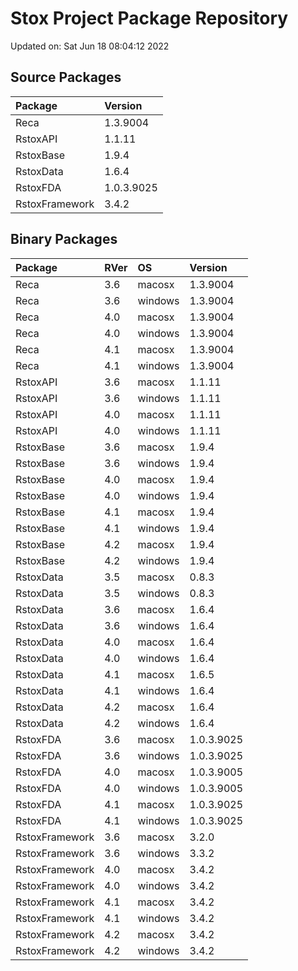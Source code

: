 # Stox Project Package Repository


Updated on: Sat Jun 18 08:04:12 2022
## Source Packages

|Package        |Version    |
|:--------------|:----------|
|Reca           |1.3.9004   |
|RstoxAPI       |1.1.11     |
|RstoxBase      |1.9.4      |
|RstoxData      |1.6.4      |
|RstoxFDA       |1.0.3.9025 |
|RstoxFramework |3.4.2      |

## Binary Packages

|Package        |RVer |OS      |Version    |
|:--------------|:----|:-------|:----------|
|Reca           |3.6  |macosx  |1.3.9004   |
|Reca           |3.6  |windows |1.3.9004   |
|Reca           |4.0  |macosx  |1.3.9004   |
|Reca           |4.0  |windows |1.3.9004   |
|Reca           |4.1  |macosx  |1.3.9004   |
|Reca           |4.1  |windows |1.3.9004   |
|RstoxAPI       |3.6  |macosx  |1.1.11     |
|RstoxAPI       |3.6  |windows |1.1.11     |
|RstoxAPI       |4.0  |macosx  |1.1.11     |
|RstoxAPI       |4.0  |windows |1.1.11     |
|RstoxBase      |3.6  |macosx  |1.9.4      |
|RstoxBase      |3.6  |windows |1.9.4      |
|RstoxBase      |4.0  |macosx  |1.9.4      |
|RstoxBase      |4.0  |windows |1.9.4      |
|RstoxBase      |4.1  |macosx  |1.9.4      |
|RstoxBase      |4.1  |windows |1.9.4      |
|RstoxBase      |4.2  |macosx  |1.9.4      |
|RstoxBase      |4.2  |windows |1.9.4      |
|RstoxData      |3.5  |macosx  |0.8.3      |
|RstoxData      |3.5  |windows |0.8.3      |
|RstoxData      |3.6  |macosx  |1.6.4      |
|RstoxData      |3.6  |windows |1.6.4      |
|RstoxData      |4.0  |macosx  |1.6.4      |
|RstoxData      |4.0  |windows |1.6.4      |
|RstoxData      |4.1  |macosx  |1.6.5      |
|RstoxData      |4.1  |windows |1.6.4      |
|RstoxData      |4.2  |macosx  |1.6.4      |
|RstoxData      |4.2  |windows |1.6.4      |
|RstoxFDA       |3.6  |macosx  |1.0.3.9025 |
|RstoxFDA       |3.6  |windows |1.0.3.9025 |
|RstoxFDA       |4.0  |macosx  |1.0.3.9005 |
|RstoxFDA       |4.0  |windows |1.0.3.9005 |
|RstoxFDA       |4.1  |macosx  |1.0.3.9025 |
|RstoxFDA       |4.1  |windows |1.0.3.9025 |
|RstoxFramework |3.6  |macosx  |3.2.0      |
|RstoxFramework |3.6  |windows |3.3.2      |
|RstoxFramework |4.0  |macosx  |3.4.2      |
|RstoxFramework |4.0  |windows |3.4.2      |
|RstoxFramework |4.1  |macosx  |3.4.2      |
|RstoxFramework |4.1  |windows |3.4.2      |
|RstoxFramework |4.2  |macosx  |3.4.2      |
|RstoxFramework |4.2  |windows |3.4.2      |
